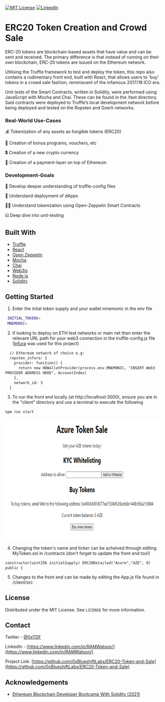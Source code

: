 

[![MIT License][license-shield]][license-url]
[![LinkedIn][linkedin-shield]][linkedin-url]



# ERC20 Token Creation and Crowd Sale

ERC-20 tokens are blockchain-based assets that have value and can be sent and received. The primary difference is that instead of running on their own blockchain, ERC-20 tokens are issued on the Ethereum network.

Utilising the Truffle framework to test and deploy the token, this repo also contains a rudimentary front end, built with React, that allows users to 'buy' tokens in a crowd sale fashion, reminiscent of the infamous 2017/18 ICO era.

Unit tests of the Smart Contracts, written in Solidity, were performed using JavaScript with Mocha and Chai. These can be found in the /test directory. Said contracts were deployed to Truffle’s local development network before being deployed and tested on the Ropsten and Goerli networks.






### Real-World Use-Cases


💰 Tokenization of any assets as fungible tokens (ERC20)

🏦 Creation of bonus programs, vouchers, etc

💲 Creation of a new crypto currency

🧾 Creation of a payment-layer on top of Ethereum


### Development-Goals


🧰 Develop deeper understanding of truffle-config files

🤖 Understand deployment of dApps

🦸‍♂️ Understand tokenization using Open-Zeppelin Smart Contracts

☑️ Deep dive into unit-testing




## Built With

* [Truffle](https://www.trufflesuite.com/)
* [React](https://reactjs.org/)
* [Open Zeppelin](https://openzeppelin.com/)
* [Mocha](https://mochajs.org/)
* [Chai](https://www.chaijs.com/)
* [Web3js](https://web3js.readthedocs.io/en/v1.3.4/)
* [Node.js](https://nodejs.org/en/)
* [Solidity](https://docs.soliditylang.org/en/v0.8.6/)


<!-- GETTING STARTED -->
## Getting Started

1. Enter the inital token supply and your wallet mnemonic in the env file
  ```sh
   INITIAL_TOKENS=
   MNEMONIC=
  ```
   
2. If looking to deploy on ETH test networks or main net then enter the relevant URL path for your web3 connection in the truffle-config.js file ([Infura](https://infura.io/) was used for this project)
  ```JS
    // Ethereum network of choice e.g:
    ropsten_infura: {
      provider: function() {
        return new HDWalletProvider(process.env.MNEMONIC, "INSERT Web3 PROVIDER ADDRESS HERE", AccountIndex)
      },
      network_id: 3
    }
   ```
   
3. To run the front end locally (at http://localhost:3000), ensure you are in the "client" directory and use a terminal to execute the following
  ```bash
  npm run start
  ```
  
<p align="center">
  <img width="777" height="393" src="/screenshot.png">
</p>

4. Changing the token's name and ticker can be acheived through editing MyToken.sol in /contracts (don't forget to update the front end too!)
  ```sol
  constructor(uint256 initialSupply) ERC20Detailed("Azure","AZE", 0) public {
  ```
  
5. Changes to the front end can be made by editing the App.js file found in /client/src
 
  

<!-- LICENSE -->
## License

Distributed under the MIT License. See `LICENSE` for more information.



<!-- CONTACT -->
## Contact

Twitter - [@0xTDF](https://twitter.com/0xTDF)

LinkedIn - [https://www.linkedin.com/in/RAMWatson/](https://www.linkedin.com/in/RAMWatson/)

Project Link: [https://github.com/0xBlueshiftLabs/ERC20-Token-and-Sale](https://github.com/0xBlueshiftLabs/ERC20-Token-and-Sale)



<!-- ACKNOWLEDGEMENTS -->
## Acknowledgements

* [Ethereum Blockchain Developer Bootcamp With Solidity (2021)](https://www.udemy.com/course/blockchain-developer/)




<!-- MARKDOWN LINKS & IMAGES -->
<!-- https://www.markdownguide.org/basic-syntax/#reference-style-links -->
[license-shield]: https://img.shields.io/github/license/othneildrew/Best-README-Template.svg?style=for-the-badge
[license-url]: https://github.com/othneildrew/Best-README-Template/blob/master/LICENSE.txt
[linkedin-shield]: https://img.shields.io/badge/-LinkedIn-black.svg?style=for-the-badge&logo=linkedin&colorB=555
[linkedin-url]: https://www.linkedin.com/in/RAMWatson/
[product-screenshot]: screenshot.jpg
